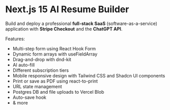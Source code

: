 # Next.js 15 AI Resume Builder

Build and deploy a professional **full-stack SaaS** (software-as-a-service) application with **Stripe Checkout** and the **ChatGPT API**.

Features:

- Multi-step form using React Hook Form
- Dynamic form arrays with useFieldArray
- Drag-and-drop with dnd-kit
- AI auto-fill
- Different subscription tiers
- Mobile responsive design with Tailwind CSS and Shadcn UI components
- Print or save as PDF using react-to-print
- URL state management
- Postgres DB and file uploads to Vercel Blob
- Auto-save hook
- & more
